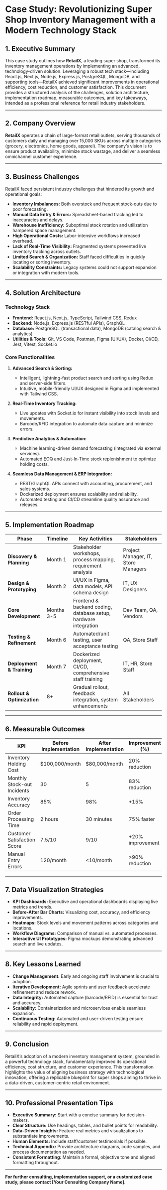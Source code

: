 # Case Study: Revolutionizing Super Shop Inventory Management with a Modern Technology Stack

## 1. Executive Summary

This case study outlines how **RetailX**, a leading super shop, transformed its inventory management operations by implementing an advanced, technology-driven solution. Leveraging a robust tech stack—including React.js, Next.js, Node.js, Express.js, PostgreSQL, MongoDB, and supporting tools—RetailX achieved significant improvements in operational efficiency, cost reduction, and customer satisfaction. This document provides a structured analysis of the challenges, solution architecture, implementation roadmap, measurable outcomes, and key takeaways, intended as a professional reference for retail industry stakeholders.

---

## 2. Company Overview

**RetailX** operates a chain of large-format retail outlets, serving thousands of customers daily and managing over 15,000 SKUs across multiple categories (grocery, electronics, home goods, apparel). The company’s vision is to ensure product availability, minimize stock wastage, and deliver a seamless omnichannel customer experience.

---

## 3. Business Challenges

RetailX faced persistent industry challenges that hindered its growth and operational goals:

- **Inventory Imbalances:** Both overstock and frequent stock-outs due to poor forecasting.
- **Manual Data Entry & Errors:** Spreadsheet-based tracking led to inaccuracies and delays.
- **Warehouse Inefficiency:** Suboptimal stock rotation and utilization hampered space management.
- **High Operational Costs:** Labor-intensive workflows increased overhead.
- **Lack of Real-Time Visibility:** Fragmented systems prevented live inventory tracking across outlets.
- **Limited Search & Organization:** Staff faced difficulties in quickly locating or sorting inventory.
- **Scalability Constraints:** Legacy systems could not support expansion or integration with modern tools.

---

## 4. Solution Architecture

### Technology Stack

- **Frontend:** React.js, Next.js, TypeScript, Tailwind CSS, Redux
- **Backend:** Node.js, Express.js (RESTful APIs), GraphQL
- **Database:** PostgreSQL (transactional data), MongoDB (catalog search & analytics)
- **Utilities & Tools:** Git, VS Code, Postman, Figma (UI/UX), Docker, CI/CD, Jest, Vitest, Socket.io

### Core Functionalities

1. **Advanced Search & Sorting:**
   - Intelligent, lightning-fast product search and sorting using Redux and server-side filters.
   - Intuitive, mobile-friendly UI/UX designed in Figma and implemented with Tailwind CSS.

2. **Real-Time Inventory Tracking:**
   - Live updates with Socket.io for instant visibility into stock levels and movements.
   - Barcode/RFID integration to automate data capture and minimize errors.

3. **Predictive Analytics & Automation:**
   - Machine learning-driven demand forecasting (integrated via external services).
   - Automated EOQ and Just-In-Time stock replenishment to optimize holding costs.

4. **Seamless Data Management & ERP Integration:**
   - REST/GraphQL APIs connect with accounting, procurement, and sales systems.
   - Dockerized deployment ensures scalability and reliability.
   - Automated testing and CI/CD streamline quality assurance and releases.

---

## 5. Implementation Roadmap

| Phase        | Timeline | Key Activities                                                | Stakeholders                       |
|--------------|----------|--------------------------------------------------------------|-------------------------------------|
| **Discovery & Planning**   | Month 1  | Stakeholder workshops, process mapping, requirement analysis | Project Manager, IT, Store Managers |
| **Design & Prototyping**   | Month 2  | UI/UX in Figma, data models, API schema design              | IT, UX Designers                    |
| **Core Development**       | Months 3-5| Frontend & backend coding, database setup, hardware integration | Dev Team, QA, Vendors           |
| **Testing & Refinement**   | Month 6  | Automated/unit testing, user acceptance testing              | QA, Store Staff                     |
| **Deployment & Training**  | Month 7  | Dockerized deployment, CI/CD, comprehensive staff training   | IT, HR, Store Staff                 |
| **Rollout & Optimization** | 8+       | Gradual rollout, feedback integration, system enhancements   | All Stakeholders                    |

---

## 6. Measurable Outcomes

| KPI                          | Before Implementation | After Implementation | Improvement (%)      |
|------------------------------|----------------------|---------------------|----------------------|
| Inventory Holding Cost       | $100,000/month       | $80,000/month       | 20% reduction        |
| Monthly Stock-out Incidents  | 30                   | 5                   | 83% reduction        |
| Inventory Accuracy           | 85%                  | 98%                 | +15%                 |
| Order Processing Time        | 2 hours              | 30 minutes          | 75% faster           |
| Customer Satisfaction Score  | 7.5/10               | 9/10                | +20% improvement     |
| Manual Entry Errors          | 120/month            | <10/month           | >90% reduction       |

---

## 7. Data Visualization Strategies

- **KPI Dashboards:** Executive and operational dashboards displaying live metrics and trends.
- **Before-After Bar Charts:** Visualizing cost, accuracy, and efficiency improvements.
- **Heatmaps:** Stock levels and movement patterns across categories and locations.
- **Workflow Diagrams:** Comparison of manual vs. automated processes.
- **Interactive UI Prototypes:** Figma mockups demonstrating advanced search and live updates.

---

## 8. Key Lessons Learned

- **Change Management:** Early and ongoing staff involvement is crucial to adoption.
- **Iterative Development:** Agile sprints and user feedback accelerate refinement and reduce rework.
- **Data Integrity:** Automated capture (barcode/RFID) is essential for trust and accuracy.
- **Scalability:** Containerization and microservices enable seamless expansion.
- **Continuous Testing:** Automated and user-driven testing ensure reliability and rapid deployment.

---

## 9. Conclusion

RetailX’s adoption of a modern inventory management system, grounded in a powerful technology stack, fundamentally improved its operational efficiency, cost structure, and customer experience. This transformation highlights the value of aligning business strategy with technological innovation, offering a replicable blueprint for super shops aiming to thrive in a data-driven, customer-centric retail environment.

---

## 10. Professional Presentation Tips

- **Executive Summary:** Start with a concise summary for decision-makers.
- **Clear Structure:** Use headings, tables, and bullet points for readability.
- **Data-Driven Insights:** Feature real metrics and visualizations to substantiate improvements.
- **Human Elements:** Include staff/customer testimonials if possible.
- **Technical Appendix:** Provide architecture diagrams, code samples, and process documentation as needed.
- **Consistent Formatting:** Maintain a formal, objective tone and aligned formatting throughout.

---

**For further consulting, implementation support, or a customized case study, please contact [Your Consulting Company Name].**